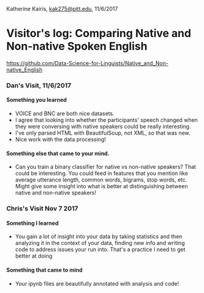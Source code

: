 Katherine Kairis, kak275@pitt.edu, 11/6/2017
# Visitor's log: Comparing Native and Non-native Spoken English
https://github.com/Data-Science-for-Linguists/Native_and_Non-native_English


### Dan's Visit, 11/6/2017
#### Something you learned
  - VOICE and BNC are both nice datasets.
  - I agree that looking into whether the participants' speech changed when they were conversing with native speakers could be really interesting.
  - I've only parsed HTML with BeautifulSoup, not XML, so that was new.
  - Nice work with the data processing!

#### Something else that came to your mind.
  - Can you train a binary classifier for native vs non-native speakers? That could be interesting. You could feed in features that you mention like average utterance length, common words, bigrams, stop words, etc. Might give some insight into what is better at distinguishing between native and non-native speakers!


### Chris's Visit Nov 7 2017
#### Something I learned
  - You gain a lot of insight into your data by taking statistics and then analyzing it in the context of your data, finding new info and writing code to address issues your run into. That's a practice I need to get better at doing

#### Something that came to mind
  - Your ipynb files are beautifully annotated with analysis and code!
